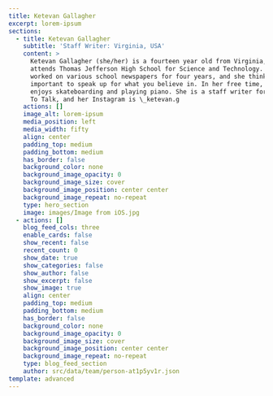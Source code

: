 ```yaml
---
title: Ketevan Gallagher
excerpt: lorem-ipsum
sections:
  - title: Ketevan Gallagher
    subtitle: 'Staff Writer: Virginia, USA'
    content: >
      Ketevan Gallagher (she/her) is a fourteen year old from Virginia, USA, who
      attends Thomas Jefferson High School for Science and Technology. She’s
      worked on various school newspapers for four years, and she thinks it’s
      important to speak up for what you believe in. In her free time, she
      enjoys skateboarding and playing piano. She is a staff writer for We Need
      To Talk, and her Instagram is \_ketevan.g
    actions: []
    image_alt: lorem-ipsum
    media_position: left
    media_width: fifty
    align: center
    padding_top: medium
    padding_bottom: medium
    has_border: false
    background_color: none
    background_image_opacity: 0
    background_image_size: cover
    background_image_position: center center
    background_image_repeat: no-repeat
    type: hero_section
    image: images/Image from iOS.jpg
  - actions: []
    blog_feed_cols: three
    enable_cards: false
    show_recent: false
    recent_count: 0
    show_date: true
    show_categories: false
    show_author: false
    show_excerpt: false
    show_image: true
    align: center
    padding_top: medium
    padding_bottom: medium
    has_border: false
    background_color: none
    background_image_opacity: 0
    background_image_size: cover
    background_image_position: center center
    background_image_repeat: no-repeat
    type: blog_feed_section
    author: src/data/team/person-at1p5yv1r.json
template: advanced
---
```

